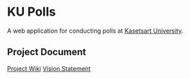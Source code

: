# KU Polls

A web application for conducting polls at [Kasetsart University](https://www.ku.ac.th).

## Project Document  

[Project Wiki](../../wiki/Home) 
[Vision Statement](../../wiki/Vision%20Statement)
